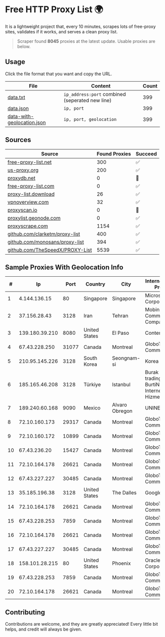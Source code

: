 
# Free HTTP Proxy List 🌍

It is a lightweight project that, every 10 minutes, scrapes lots of free-proxy sites, validates if it works, and serves a clean proxy list.


> Scraper found **8045** proxies at the latest update. Usable proxies are below.

## Usage

Click the file format that you want and copy the URL.


|File|Content|Count|
|----|-------|-----|
|[data.txt](https://raw.githubusercontent.com/themiralay/Proxy-List-World/master/data.txt)|`ip_address:port` combined (seperated new line)|399|
|[data.json](https://raw.githubusercontent.com/themiralay/Proxy-List-World/master/data.json)|`ip, port`|399|
|[data-with-geolocation.json](https://raw.githubusercontent.com/themiralay/Proxy-List-World/master/data-with-geolocation.json)|`ip, port, geolocation`|399|

## Sources

|Source|Found Proxies|Succeed|
|------|-------------|-------|
|[free-proxy-list.net](https://free-proxy-list.net)|300|✅|
|[us-proxy.org](https://www.us-proxy.org)|200|✅|
|[proxydb.net](http://proxydb.net)|0|🚫|
|[free-proxy-list.com](https://free-proxy-list.com/?page=&port=&type%5B%5D=http&type%5B%5D=https&up_time=0&search=Search)|0|✅|
|[proxy-list.download](https://www.proxy-list.download/HTTP)|26|✅|
|[vpnoverview.com](https://vpnoverview.com/privacy/anonymous-browsing/free-proxy-servers)|32|✅|
|[proxyscan.io](https://www.proxyscan.io)|0|🚫|
|[proxylist.geonode.com](https://proxylist.geonode.com/api/proxy-list?limit=300&page=1&sort_by=lastChecked&sort_type=desc&protocols=http,https)|0|✅|
|[proxyscrape.com](https://api.proxyscrape.com/v2/?request=displayproxies&protocol=http&timeout=10000&country=all&ssl=all&anonymity=all)|1154|✅|
|[github.com/clarketm/proxy-list](https://raw.githubusercontent.com/clarketm/proxy-list/master/proxy-list-raw.txt)|400|✅|
|[github.com/monosans/proxy-list](https://raw.githubusercontent.com/monosans/proxy-list/main/proxies/http.txt)|394|✅|
|[github.com/TheSpeedX/PROXY-List](https://raw.githubusercontent.com/TheSpeedX/PROXY-List/master/http.txt)|5539|✅|


## Sample Proxies With Geolocation Info

|#|Ip|Port|Country|City|Internet Service Provider|
|-|--|----|-------|----|-------------------------|
|1|4.144.136.15|80|Singapore|Singapore|Microsoft Corporation|
|2|37.156.28.43|3128|Iran|Tehran|Mobin Net Communication Company|
|3|139.180.39.210|8080|United States|El Paso|Conterra|
|4|67.43.228.250|31077|Canada|Montreal|GloboTech Communications|
|5|210.95.145.226|3128|South Korea|Seongnam-si|Korea Telecom|
|6|185.165.46.208|3128|Türkiye|Istanbul|Burak Buylu trading as BurtiNET Internet Hizmetleri|
|7|189.240.60.168|9090|Mexico|Alvaro Obregon|UNINET|
|8|72.10.160.173|29317|Canada|Montreal|GloboTech Communications|
|9|72.10.160.172|10899|Canada|Montreal|GloboTech Communications|
|10|67.43.236.20|15427|Canada|Montreal|GloboTech Communications|
|11|72.10.164.178|26621|Canada|Montreal|GloboTech Communications|
|12|67.43.227.227|30485|Canada|Montreal|GloboTech Communications|
|13|35.185.196.38|3128|United States|The Dalles|Google LLC|
|14|72.10.164.178|26621|Canada|Montreal|GloboTech Communications|
|15|67.43.228.253|7859|Canada|Montreal|GloboTech Communications|
|16|72.10.164.178|26621|Canada|Montreal|GloboTech Communications|
|17|67.43.227.227|30485|Canada|Montreal|GloboTech Communications|
|18|158.101.28.215|80|United States|Phoenix|Oracle Corporation|
|19|67.43.228.253|7859|Canada|Montreal|GloboTech Communications|
|20|72.10.164.178|26621|Canada|Montreal|GloboTech Communications|



## Contributing

Contributions are welcome, and they are greatly appreciated! Every
little bit helps, and credit will always be given.

